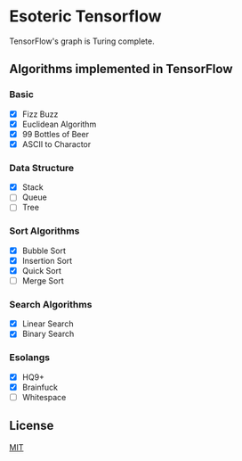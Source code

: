 # Esoteric Tensorflow

TensorFlow's graph is Turing complete.

## Algorithms implemented in TensorFlow

### Basic

- [x] Fizz Buzz
- [x] Euclidean Algorithm
- [x] 99 Bottles of Beer
- [x] ASCII to Charactor

### Data Structure

- [x] Stack
- [ ] Queue
- [ ] Tree

### Sort Algorithms

- [x] Bubble Sort
- [x] Insertion Sort
- [x] Quick Sort
- [ ] Merge Sort

### Search Algorithms

- [x] Linear Search
- [x] Binary Search

### Esolangs

- [x] HQ9+
- [x] Brainfuck
- [ ] Whitespace

## License

[MIT](https://github.com/akimach/EsotericTensorFlow/blob/master/LICENSE)

